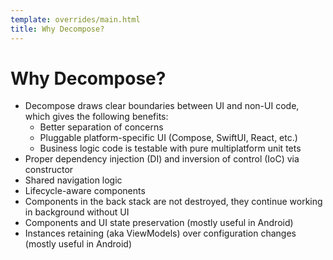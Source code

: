 ```yaml
---
template: overrides/main.html
title: Why Decompose?
---
```


# Why Decompose? 

- Decompose draws clear boundaries between UI and non-UI code, which gives the following benefits:
    - Better separation of concerns
    - Pluggable platform-specific UI (Compose, SwiftUI, React, etc.)
    - Business logic code is testable with pure multiplatform unit tets
- Proper dependency injection (DI) and inversion of control (IoC) via constructor
- Shared navigation logic
- Lifecycle-aware components
- Components in the back stack are not destroyed, they continue working in background without UI
- Components and UI state preservation (mostly useful in Android)
- Instances retaining (aka ViewModels) over configuration changes (mostly useful in Android)
